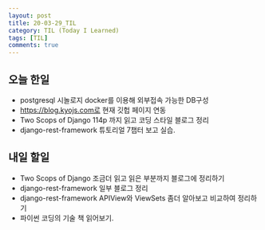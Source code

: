 ```yaml
---
layout: post
title: 20-03-29_TIL
category: TIL (Today I Learned)
tags: [TIL]
comments: true
---
```

<!----------------- 탬플릿
## forEach
### 설명
[MDN]()
### 문법
```javascript

```
### 예시
```javascript

```
------------------->

## 오늘 한일

- postgresql 시놀로지 docker를 이용해 외부접속 가능한 DB구성
- https://blog.kyojs.com로 현재 깃헙 페이지 연동
- Two Scops of Django 114p 까지 읽고 코딩 스타일 블로그 정리
- django-rest-framework 튜토리얼 7챕터 보고 실습.

## 내일 할일

- Two Scops of Django 조금더 읽고 읽은 부분까지 블로그에 정리하기
- django-rest-framework 일부 블로그 정리
- django-rest-framework APIView와 ViewSets 좀더 알아보고 비교하여 정리하기
- 파이썬 코딩의 기술 책 읽어보기.
